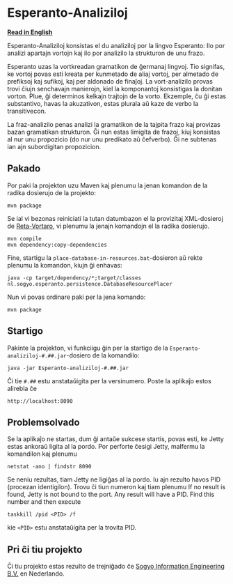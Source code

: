 # Esperanto-Analiziloj
[**Read in English**](README.md)

Esperanto-Analiziloj konsistas el du analiziloj por la lingvo Esperanto: Ilo por analizi apartajn vortojn kaj ilo por analizilo la strukturon de unu frazo.

Esperanto uzas la vortkreadan gramatikon de ĝermanaj lingvoj. Tio signifas, ke vortoj povas esti kreata per kunmetado de aliaj vortoj, per almetado de prefiksoj kaj sufikoj, kaj per aldonado de finaĵoj. La vort-analizilo provas trovi ĉiujn senchavajn manierojn, kiel la komponantoj konsistigas la donitan vorton. Plue, ĝi determinos kelkajn trajtojn de la vorto. Ekzemple, ĉu ĝi estas substantivo, havas la akuzativon, estas plurala aŭ kaze de verbo la transitivecon.

La fraz-analizilo penas analizi la gramatikon de la tajpita frazo kaj provizas bazan gramatikan strukturon. Ĝi nun estas limigita de frazoj, kiuj konsistas al nur unu propozicio (do nur unu predikato aŭ ĉefverbo). Ĝi ne subtenas ian ajn subordigitan propozicion.

## Pakado
Por paki la projekton uzu Maven kaj plenumu la jenan komandon de la radika dosierujo de la projekto:
```
mvn package
```
Se ial vi bezonas reiniciati la tutan datumbazon el la provizitaj XML-dosieroj de [Reta-Vortaro](http://www.reta-vortaro.de/revo/), vi plenumu la jenajn komandojn el la radika dosierujo.
```
mvn compile
mvn dependency:copy-dependencies
```
Fine, startigu la `place-database-in-resources.bat`-dosieron aŭ rekte plenumu la komandon, kiujn ĝi enhavas:
```
java -cp target/dependency/*;target/classes nl.sogyo.esperanto.persistence.DatabaseResourcePlacer
```
Nun vi povas ordinare paki per la jena komando:
```
mvn package
```

## Startigo
Pakinte la projekton, vi funkciigu ĝin per la startigo de la `Esperanto-analiziloj-#.##.jar`-dosiero de la komandilo:
```
java -jar Esperanto-analiziloj-#.##.jar
```
Ĉi tie `#.##` estu anstataŭigita per la versinumero. Poste la aplikaĵo estos alirebla ĉe
```
http://localhost:8090
```

## Problemsolvado
Se la aplikaĵo ne startas, dum ĝi antaŭe sukcese startis, povas esti, ke Jetty estas ankoraŭ ligita al la pordo. Por perforte ĉesigi Jetty, malfermu la komandilon kaj plenumu
```
netstat -ano | findstr 8090
```
Se neniu rezultas, tiam Jetty ne ligiĝas al la pordo. Iu ajn rezulto havos PID (procezan identigilon). Trovu ĉi tiun numeron kaj tiam plenumu
If no result is found, Jetty is not bound to the port. Any result will have a PID. Find this number and then execute
```
taskkill /pid <PID> /f
```
kie `<PID>` estu anstataŭigita per la trovita PID.

## Pri ĉi tiu projekto
Ĉi tiu projekto estas rezulto de trejniĝado ĉe [Sogyo Information Engineering B.V.](https://www.sogyo.nl/) en Nederlando.